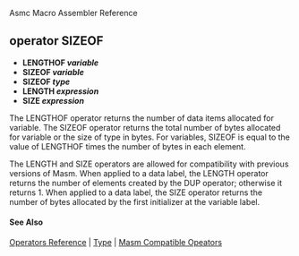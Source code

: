 Asmc Macro Assembler Reference

## operator SIZEOF

- **LENGTHOF _variable_**
- **SIZEOF _variable_**
- **SIZEOF _type_**
- **LENGTH _expression_**
- **SIZE _expression_**

The LENGTHOF operator returns the number of data items allocated for variable. The SIZEOF operator returns the total number of bytes allocated for variable or the size of type in bytes. For variables, SIZEOF is equal to the value of LENGTHOF times the number of bytes in each element.

The LENGTH and SIZE operators are allowed for compatibility with previous versions of Masm. When applied to a data label, the LENGTH operator returns the number of elements created by the DUP operator; otherwise it returns 1. When applied to a data label, the SIZE operator returns the number of bytes allocated by the first initializer at the variable label.

#### See Also

[Operators Reference](readme.md) | [Type](type.md) | [Masm Compatible Opeators](../command/option-zne.md)

